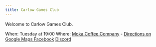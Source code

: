 ```yaml
---
title: Carlow Games Club
---
```


Welcome to Carlow Games Club.

When: Tuesday at 19:00
Where: [Moka Coffee Company](https://www.mokacoffeecompany.com/) - [Directions on Google Maps
](https://maps.app.goo.gl/qkxUvLNuhFS4A4No8)
[Facebook](https://www.facebook.com/groups/73607047264866) 
[Discord](https://discord.gg/meCmWbnZMh)

